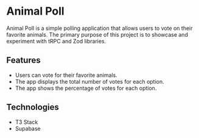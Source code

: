 # Animal Poll
Animal Poll is a simple polling application that allows users to vote on their favorite animals. The primary purpose of this project is to showcase and experiment with tRPC and Zod libraries.

## Features
- Users can vote for their favorite animals.
- The app displays the total number of votes for each option.
- The app shows the percentage of votes for each option.

## Technologies
- T3 Stack 
- Supabase